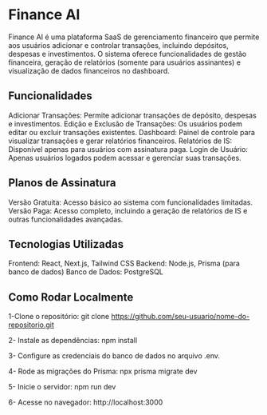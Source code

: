 # Finance AI
Finance AI é uma plataforma SaaS de gerenciamento financeiro que permite aos usuários adicionar e controlar transações, incluindo depósitos, despesas e investimentos. O sistema oferece funcionalidades de gestão financeira, geração de relatórios (somente para usuários assinantes) e visualização de dados financeiros no dashboard.


## Funcionalidades
Adicionar Transações: Permite adicionar transações de depósito, despesas e investimentos.
Edição e Exclusão de Transações: Os usuários podem editar ou excluir transações existentes.
Dashboard: Painel de controle para visualizar transações e gerar relatórios financeiros.
Relatórios de IS: Disponível apenas para usuários com assinatura paga.
Login de Usuário: Apenas usuários logados podem acessar e gerenciar suas transações.

## Planos de Assinatura
Versão Gratuita: Acesso básico ao sistema com funcionalidades limitadas.
Versão Paga: Acesso completo, incluindo a geração de relatórios de IS e outras funcionalidades avançadas.

## Tecnologias Utilizadas
Frontend: React, Next.js, Tailwind CSS
Backend: Node.js, Prisma (para banco de dados)
Banco de Dados: PostgreSQL

## Como Rodar Localmente

1-Clone o repositório:
git clone https://github.com/seu-usuario/nome-do-repositorio.git

2- Instale as dependências:
npm install

3- Configure as credenciais do banco de dados no arquivo .env.

4- Rode as migrações do Prisma:
npx prisma migrate dev

5- Inicie o servidor:
npm run dev

6- Acesse no navegador: http://localhost:3000
